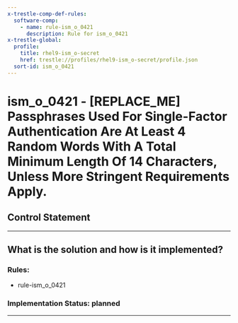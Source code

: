 ```yaml
---
x-trestle-comp-def-rules:
  software-comp:
    - name: rule-ism_o_0421
      description: Rule for ism_o_0421
x-trestle-global:
  profile:
    title: rhel9-ism_o-secret
    href: trestle://profiles/rhel9-ism_o-secret/profile.json
  sort-id: ism_o_0421
---
```


# ism_o_0421 - \[REPLACE_ME\] Passphrases Used For Single-Factor Authentication Are At Least 4 Random Words With A Total Minimum Length Of 14 Characters, Unless More Stringent Requirements Apply.

## Control Statement

______________________________________________________________________

## What is the solution and how is it implemented?

<!-- For implementation status enter one of: implemented, partial, planned, alternative, not-applicable -->

<!-- Note that the list of rules under ### Rules: is read-only and changes will not be captured after assembly to JSON -->

<!-- Add control implementation description here for control: ism_o_0421 -->

### Rules:

  - rule-ism_o_0421

### Implementation Status: planned

______________________________________________________________________
